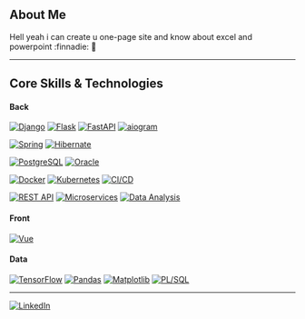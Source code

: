 ## About Me

Hell yeah i can create u one-page site and know about excel and powerpoint :finnadie: 💅

---

## Core Skills & Technologies

#### **Back**
[![Django](https://img.shields.io/badge/Django-092E20?style=for-the-badge&logo=django&logoColor=white)](https://www.djangoproject.com/)
[![Flask](https://img.shields.io/badge/Flask-000000?style=for-the-badge&logo=flask&logoColor=white)](https://flask.palletsprojects.com/)
[![FastAPI](https://img.shields.io/badge/FastAPI-005571?style=for-the-badge&logo=fastapi)](https://fastapi.tiangolo.com/)
[![aiogram](https://img.shields.io/badge/aiogram-2CA5E0?style=for-the-badge&logo=telegram&logoColor=white)](https://docs.aiogram.dev/)

[![Spring](https://img.shields.io/badge/Spring-6DB33F?style=for-the-badge&logo=spring&logoColor=white)](https://spring.io/)
[![Hibernate](https://img.shields.io/badge/Hibernate-59666C?style=for-the-badge&logo=hibernate&logoColor=white)](https://hibernate.org/)

[![PostgreSQL](https://img.shields.io/badge/PostgreSQL-316192?style=for-the-badge&logo=postgresql&logoColor=white)](https://www.postgresql.org/)
[![Oracle](https://img.shields.io/badge/Oracle-F80000?style=for-the-badge&logo=oracle&logoColor=white)](https://www.oracle.com/database/)

[![Docker](https://img.shields.io/badge/Docker-2496ED?style=for-the-badge&logo=docker&logoColor=white)](https://www.docker.com/)
[![Kubernetes](https://img.shields.io/badge/Kubernetes-326CE5?style=for-the-badge&logo=kubernetes&logoColor=white)](https://kubernetes.io/)
[![CI/CD](https://img.shields.io/badge/CI%2FCD-0078D7?style=for-the-badge&logo=githubactions&logoColor=white)](https://en.wikipedia.org/wiki/CI/CD)

[![REST API](https://img.shields.io/badge/REST-FF5733?style=for-the-badge&logo=rest&logoColor=white)](https://en.wikipedia.org/wiki/REST)
[![Microservices](https://img.shields.io/badge/Microservices-009688?style=for-the-badge&logo=microservices&logoColor=white)](https://microservices.io/)
[![Data Analysis](https://img.shields.io/badge/Data_Analysis-107C10?style=for-the-badge&logo=dataiku&logoColor=white)](https://en.wikipedia.org/wiki/Data_analysis)

#### **Front**

[![Vue](https://img.shields.io/badge/Vue.js-42B883?style=for-the-badge&logo=vue.js&logoColor=white)](https://vuejs.org/)

#### **Data**

[![TensorFlow](https://img.shields.io/badge/TensorFlow-FF6F00?style=for-the-badge&logo=tensorflow&logoColor=white)](https://www.tensorflow.org/)
[![Pandas](https://img.shields.io/badge/pandas-150458?style=for-the-badge&logo=pandas&logoColor=white)](https://pandas.pydata.org/)
[![Matplotlib](https://img.shields.io/badge/Matplotlib-%23ffffff?style=for-the-badge&logo=matplotlib&logoColor=black)](https://matplotlib.org/)
[![PL/SQL](https://img.shields.io/badge/PL%2FSQL-F80000?style=for-the-badge&logo=oracle&logoColor=white)](https://www.oracle.com/database/technologies/appdev/plsql.html)

---


[![LinkedIn](https://img.shields.io/badge/LinkedIn-%230077B5.svg?logo=linkedin&logoColor=white)](https://www.linkedin.com/in/zavatskiar/)
